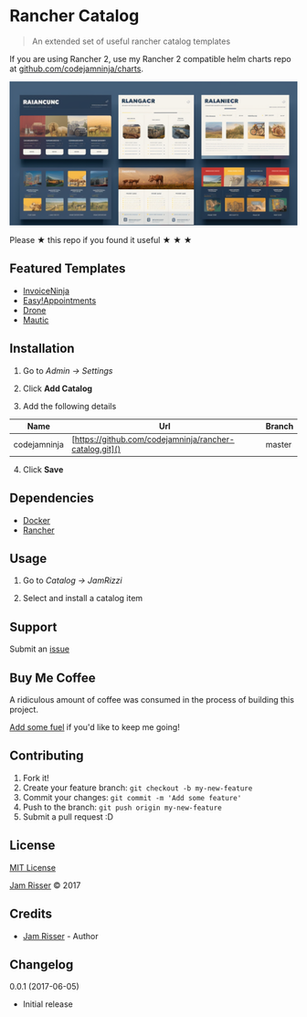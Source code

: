 # Rancher Catalog

> An extended set of useful rancher catalog templates

If you are using Rancher 2, use my Rancher 2 compatible helm charts repo at [github.com/codejamninja/charts](https://github.com/codejamninja/charts).


![](assets/rancher-catalog.png)

Please &#9733; this repo if you found it useful &#9733; &#9733; &#9733;


## Featured Templates

* [InvoiceNinja](https://www.invoiceninja.com/)
* [Easy!Appointments](http://easyappointments.org/)
* [Drone](https://github.com/drone/drone)
* [Mautic](https://www.mautic.org/)


## Installation

1. Go to _Admin -> Settings_

2. Click __Add Catalog__

3. Add the following details

| Name | Url | Branch |
| ------------ | --------------------------------------------------- | ------ |
| codejamninja | [https://github.com/codejamninja/rancher-catalog.git]() | master |

4. Click __Save__


## Dependencies

* [Docker](https://www.docker.com/)
* [Rancher](http://rancher.com/)


## Usage

1. Go to _Catalog -> JamRizzi_

2. Select and install a catalog item


## Support

Submit an [issue](https://github.com/jamrizzi/rancher-catalog/issues/new)


## Buy Me Coffee

A ridiculous amount of coffee was consumed in the process of building this project.

[Add some fuel](https://jamrizzi.com/#!/buy-me-coffee) if you'd like to keep me going!


## Contributing

1. Fork it!
2. Create your feature branch: `git checkout -b my-new-feature`
3. Commit your changes: `git commit -m 'Add some feature'`
4. Push to the branch: `git push origin my-new-feature`
5. Submit a pull request :D


## License

[MIT License](https://github.com/jamrizzi/rancher-catalog/blob/master/LICENSE)

[Jam Risser](https://jamrizzi.com) &copy; 2017


## Credits

* [Jam Risser](https://jamrizzi.com) - Author


## Changelog

0.0.1 (2017-06-05)
* Initial release
